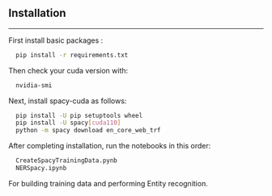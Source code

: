
## Installation 

----

First install basic packages :
```bash
  pip install -r requirements.txt
```

Then check your cuda version with:
```bash
  nvidia-smi
```

Next, install spacy-cuda as follows:
```bash
  pip install -U pip setuptools wheel
  pip install -U spacy[cuda110]
  python -m spacy download en_core_web_trf
```

After completing installation, run the notebooks in this order:
```bash
  CreateSpacyTrainingData.pynb
  NERSpacy.ipynb
```
For building training data and performing Entity recognition.

